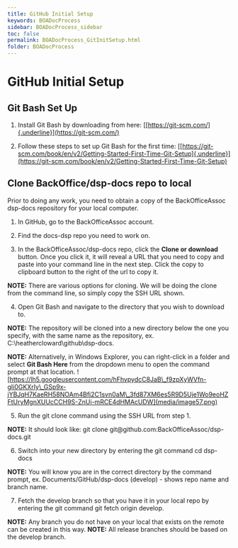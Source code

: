```yaml
---
title: GitHub Initial Setup
keywords: BOADocProcess
sidebar: BOADocProcess_sidebar
toc: false
permalink: BOADocProcess_GitInitSetup.html
folder: BOADocProcess
---
```

GitHub Initial Setup
==================================
Git Bash Set Up
---------------
1.  Install Git Bash by downloading from here: [[https://git-scm.com/]{.underline}](https://git-scm.com/)

2.  Follow these steps to set up Git Bash for the first time: [[https://git-scm.com/book/en/v2/Getting-Started-First-Time-Git-Setup]{.underline}](https://git-scm.com/book/en/v2/Getting-Started-First-Time-Git-Setup)

Clone BackOffice/dsp-docs repo to local
---------------------------------------
Prior to doing any work, you need to obtain a copy of the
BackOfficeAssoc dsp-docs repository for your local computer.

1.  In GitHub, go to the BackOfficeAssoc account.

2.  Find the docs-dsp repo you need to work on.

3.  In the BackOfficeAssoc/dsp-docs repo, click the **Clone or download** button. Once you click it, it will reveal a URL that you need to copy and paste into your command line in the next step. Click the copy to clipboard button to the right of the url to copy it.

 **NOTE:** There are various options for cloning. We will be doing the clone from the command line, so simply copy the SSH URL shown.

4.  Open Git Bash and navigate to the directory that you wish to download to.

 **NOTE:** The repository will be cloned into a new directory below the one you specify, with the same name as the repository, ex. C:\\heathercloward\\github\\dsp-docs.

 **NOTE:** Alternatively, in Windows Explorer, you can right-click in a folder and select **Git Bash Here** from the dropdown menu to open the command prompt at that location.
 ![https://lh5.googleusercontent.com/hFhvpydcC8JaB\_f9zpXyWVfn-gIi0GKXrIy\_GSp9x-jYBJqH7KaeRH58NOAm4Bfj2C1svn0aM\_3fd87XM6es5R9D5Uje1Wo9eoHZFtUryMgnXUUcCCH9S-ZnUi-mRCE4dHMAcUDW](media/image57.png)

5.  Run the git clone command using the SSH URL from step 1.

 **NOTE:** It should look like: git clone git\@github.com:BackOfficeAssoc/dsp-docs.git

6.  Switch into your new directory by entering the git command cd dsp-docs

 **NOTE:** You will know you are in the correct directory by the command prompt, ex. Documents/GitHub/dsp-docs (develop) - shows repo name and branch name.

7.  Fetch the develop branch so that you have it in your local repo by entering the git command git fetch origin develop.

 **NOTE:** Any branch you do not have on your local that exists on the remote can be created in this way.
 **NOTE:** All release branches should be based on the develop branch.

